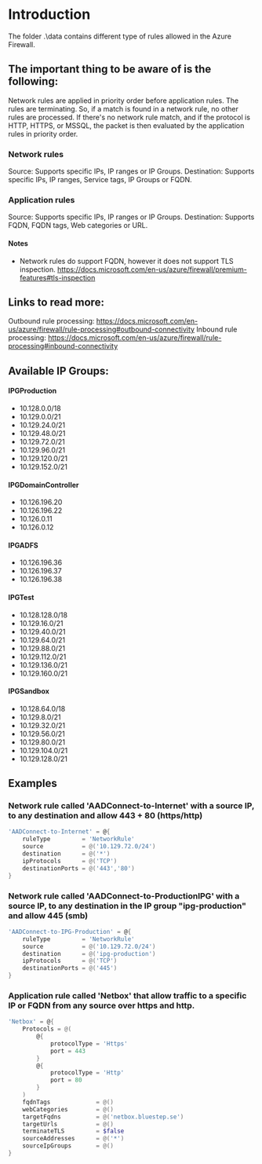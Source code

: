 # Introduction 
The folder .\data contains different type of rules allowed in the Azure Firewall.

## The important thing to be aware of is the following:
Network rules are applied in priority order before application rules. 
The rules are terminating. So, if a match is found in a network rule, no other rules are processed.
If there's no network rule match, and if the protocol is HTTP, HTTPS, or MSSQL, the packet is then evaluated by the application rules in priority order.

### Network rules 
Source: Supports specific IPs, IP ranges or IP Groups.
Destination: Supports specific IPs, IP ranges, Service tags, IP Groups or FQDN.

### Application rules
Source: Supports specific IPs, IP ranges or IP Groups.
Destination: Supports FQDN, FQDN tags, Web categories or URL.


#### Notes
- Network rules do support FQDN, however it does not support TLS inspection.
https://docs.microsoft.com/en-us/azure/firewall/premium-features#tls-inspection

## Links to read more:
Outbound rule processing: https://docs.microsoft.com/en-us/azure/firewall/rule-processing#outbound-connectivity
Inbound rule processing: https://docs.microsoft.com/en-us/azure/firewall/rule-processing#inbound-connectivity

## Available IP Groups: 
#### IPGProduction
- 10.128.0.0/18
- 10.129.0.0/21
- 10.129.24.0/21
- 10.129.48.0/21
- 10.129.72.0/21
- 10.129.96.0/21
- 10.129.120.0/21
- 10.129.152.0/21

#### IPGDomainController
- 10.126.196.20
- 10.126.196.22
- 10.126.0.11
- 10.126.0.12

#### IPGADFS
- 10.126.196.36
- 10.126.196.37
- 10.126.196.38

#### IPGTest
- 10.128.128.0/18
- 10.129.16.0/21
- 10.129.40.0/21
- 10.129.64.0/21
- 10.129.88.0/21
- 10.129.112.0/21
- 10.129.136.0/21
- 10.129.160.0/21

#### IPGSandbox
- 10.128.64.0/18
- 10.129.8.0/21
- 10.129.32.0/21
- 10.129.56.0/21
- 10.129.80.0/21
- 10.129.104.0/21
- 10.129.128.0/21


## Examples
### Network rule called 'AADConnect-to-Internet' with a source IP, to any destination and allow 443 + 80 (https/http)
```PowerShell
'AADConnect-to-Internet' = @{
    ruleType         = 'NetworkRule'
    source           = @('10.129.72.0/24')
    destination      = @('*')
    ipProtocols      = @('TCP')
    destinationPorts = @('443','80')
}
```

### Network rule called 'AADConnect-to-ProductionIPG' with a source IP, to any destination in the IP group "ipg-production" and allow 445 (smb)
```PowerShell
'AADConnect-to-IPG-Production' = @{
    ruleType         = 'NetworkRule'
    source           = @('10.129.72.0/24')
    destination      = @('ipg-production')
    ipProtocols      = @('TCP')
    destinationPorts = @('445')
}
```

### Application rule called 'Netbox' that allow traffic to a specific IP or FQDN from any source over https and http.
```PowerShell
'Netbox' = @{
    Protocols = @(
        @{
            protocolType = 'Https'
            port = 443
        }
        @{
            protocolType = 'Http'
            port = 80
        }
    )
    fqdnTags             = @()
    webCategories        = @()
    targetFqdns          = @('netbox.bluestep.se')
    targetUrls           = @()
    terminateTLS         = $false
    sourceAddresses      = @('*')
    sourceIpGroups       = @()
}
```